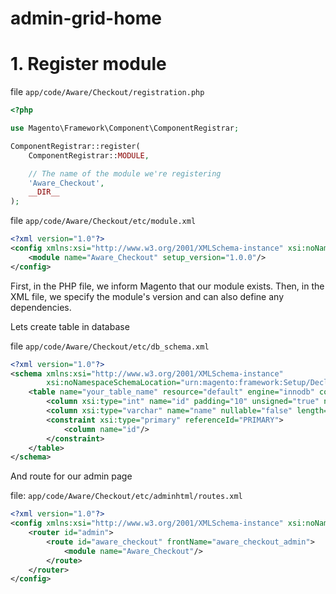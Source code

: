 # admin-grid-home

# 1. Register module

file `app/code/Aware/Checkout/registration.php`

```php
<?php

use Magento\Framework\Component\ComponentRegistrar;

ComponentRegistrar::register(
    ComponentRegistrar::MODULE,

    // The name of the module we're registering
    'Aware_Checkout',
    __DIR__
);
```

file `app/code/Aware/Checkout/etc/module.xml`
```xml
<?xml version="1.0"?>
<config xmlns:xsi="http://www.w3.org/2001/XMLSchema-instance" xsi:noNamespaceSchemaLocation="urn:magento:framework:Module/etc/module.xsd">
    <module name="Aware_Checkout" setup_version="1.0.0"/>
</config>
```

First, in the PHP file, we inform Magento that our module exists. Then, in the XML file, we specify the module's version and can also define any dependencies.

Lets create table in database

file `app/code/Aware/Checkout/etc/db_schema.xml`

```xml
<?xml version="1.0"?>
<schema xmlns:xsi="http://www.w3.org/2001/XMLSchema-instance"
        xsi:noNamespaceSchemaLocation="urn:magento:framework:Setup/Declaration/Schema/etc/schema.xsd">
    <table name="your_table_name" resource="default" engine="innodb" comment="Your Table Comment">
        <column xsi:type="int" name="id" padding="10" unsigned="true" nullable="false" identity="true" comment="ID"/>
        <column xsi:type="varchar" name="name" nullable="false" length="255" comment="Name"/>
        <constraint xsi:type="primary" referenceId="PRIMARY">
            <column name="id"/>
        </constraint>
    </table>
</schema>
```

And route for our admin page

file: `app/code/Aware/Checkout/etc/adminhtml/routes.xml`
```xml
<?xml version="1.0"?>
<config xmlns:xsi="http://www.w3.org/2001/XMLSchema-instance" xsi:noNamespaceSchemaLocation="urn:magento:framework:App/etc/routes.xsd">
    <router id="admin">
        <route id="aware_checkout" frontName="aware_checkout_admin">
            <module name="Aware_Checkout"/>
        </route>
    </router>
</config>
```










